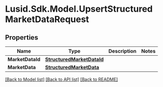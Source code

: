 
# Lusid.Sdk.Model.UpsertStructuredMarketDataRequest

## Properties

Name | Type | Description | Notes
------------ | ------------- | ------------- | -------------
**MarketDataId** | [**StructuredMarketDataId**](StructuredMarketDataId.md) |  | 
**MarketData** | [**StructuredMarketData**](StructuredMarketData.md) |  | 

[[Back to Model list]](../README.md#documentation-for-models)
[[Back to API list]](../README.md#documentation-for-api-endpoints)
[[Back to README]](../README.md)

